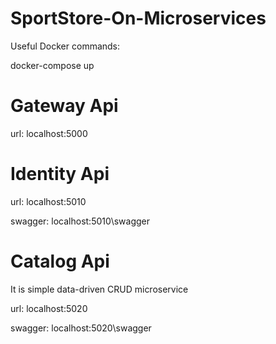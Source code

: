 # SportStore-On-Microservices

Useful Docker commands: 

docker-compose up

# Gateway Api

url: localhost:5000

# Identity Api

url: localhost:5010

swagger: localhost:5010\swagger

# Catalog Api

It is simple data-driven CRUD microservice

url: localhost:5020

swagger: localhost:5020\swagger
